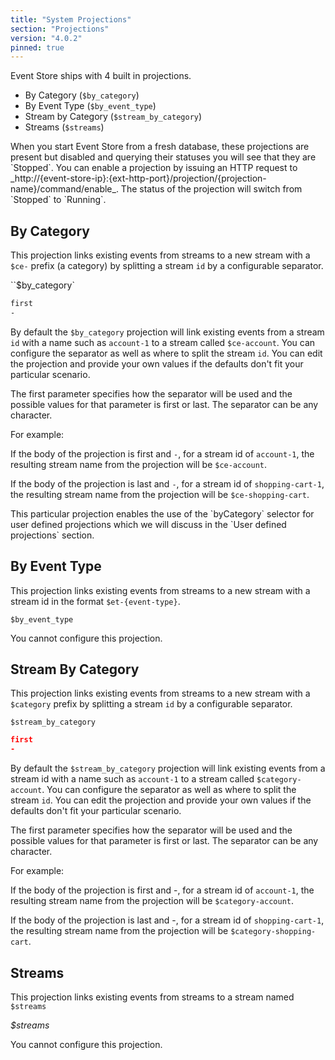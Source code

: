 ```yaml
---
title: "System Projections"
section: "Projections"
version: "4.0.2"
pinned: true
---
```


Event Store ships with 4 built in projections.

-   By Category (`$by_category`)
-   By Event Type (`$by_event_type`)
-   Stream by Category (`$stream_by_category`)
-   Streams (`$streams`)

<span class="note">
When you start Event Store from a fresh database, these projections are present but disabled and querying their statuses you will see that they are `Stopped`. You can enable a projection by issuing an HTTP request to _http://{event-store-ip}:{ext-http-port}/projection/{projection-name}/command/enable_. The status of the projection will switch from `Stopped` to `Running`.
</span>

## By Category

This projection links existing events from streams to a new stream with a `$ce-` prefix (a category) by splitting a stream `id` by a configurable separator.

<!-- TODO: This is a little confusing, what is it? -->

``$by_category\`

```bash
first
-
```

By default the `$by_category` projection will link existing events from a stream `id` with a name such as `account-1` to a stream called `$ce-account`. You can configure the separator as well as where to split the stream `id`. You can edit the projection and provide your own values if the defaults don't fit your particular scenario.

The first parameter specifies how the separator will be used and the possible values for that parameter is first or last. The separator can be any character.

For example:

If the body of the projection is first and `-`, for a stream id of `account-1`, the resulting stream name from the projection will be `$ce-account`.

If the body of the projection is last and `-`, for a stream id of `shopping-cart-1`, the resulting stream name from the projection will be `$ce-shopping-cart`.

<span class="note">
This particular projection enables the use of the `byCategory` selector for user defined projections which we will discuss in the `User defined projections` section.
</span>

## By Event Type

This projection links existing events from streams to a new stream with a stream id in the format `$et-{event-type}`.

`$by_event_type`

You cannot configure this projection.

## Stream By Category

This projection links existing events from streams to a new stream with a `$category` prefix by splitting a stream `id` by a configurable separator.

<!-- TODO: Again, what is this? -->

`$stream_by_category`

```json
first
-
```

By default the `$stream_by_category` projection will link existing events from a stream id with a name such as `account-1` to a stream called `$category-account`. You can configure the separator as well as where to split the stream `id`. You can edit the projection and provide your own values if the defaults don't fit your particular scenario.

The first parameter specifies how the separator will be used and the possible values for that parameter is first or last. The separator can be any character.

For example:

If the body of the projection is first and -, for a stream id of `account-1`, the resulting stream name from the projection will be `$category-account`.

If the body of the projection is last and -, for a stream id of `shopping-cart-1`, the resulting stream name from the projection will be `$category-shopping-cart`.

## Streams

This projection links existing events from streams to a stream named `$streams`

_$streams_

You cannot configure this projection.
